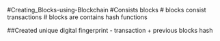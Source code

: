 #Creating_Blocks-using-Blockchain
#Consists blocks # blocks consist transactions # blocks are contains hash functions         

##Created unique digital fingerprint - transaction + previous blocks hash
